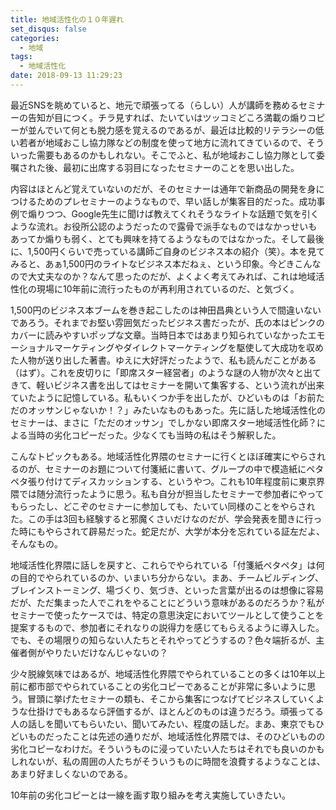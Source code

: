 ```yaml
---
title: 地域活性化の１０年遅れ
set_disqus: false
categories:
  - 地域
tags:
  - 地域活性化
date: 2018-09-13 11:29:23
---
```

最近SNSを眺めていると、地元で頑張ってる（らしい）人が講師を務めるセミナーの告知が目につく。チラ見すれば、たいていはツッコミどころ満載の煽りコピーが並んでいて何とも脱力感を覚えるのであるが、最近は比較的リテラシーの低い若者が地域おこし協力隊などの制度を使って地方に流れてきているので、そういった需要もあるのかもしれない。そこでふと、私が地域おこし協力隊として委嘱された後、最初に出席する羽目になったセミナーのことを思い出した。

内容はほとんど覚えていないのだが、そのセミナーは通年で新商品の開発を身につけるためのプレセミナーのようなもので、早い話しが集客目的だった。成功事例で煽りつつ、Google先生に聞けば教えてくれそうなライトな話題で気を引くような流れ。お役所公認のようだったので露骨で派手なものではなかっせいもあってか煽りも弱く、とても興味を持てるようなものではなかった。そして最後に、1,500円くらいで売っている講師ご自身のビジネス本の紹介（笑）。本を見てみると、あぁ1,500円のライトなビジネス本だねぇ、という印象。今どきこんなので大丈夫なのか？なんて思ったのだが、よくよく考えてみれば、これは地域活性化の現場に10年前に流行ったものが再利用されているのだ、と気づく。

1,500円のビジネス本ブームを巻き起こしたのは神田昌典という人で間違いないであろう。それまでお堅い雰囲気だったビジネス書だったが、氏の本はピンクのカバーに読みやすいポップな文章。当時日本ではあまり知られていなかったエモーショナルマーケティングやダイレクトマーケティングを駆使して大成功を収めた人物が送り出した著書。ゆえに大好評だったようで、私も読んだことがある（はず）。これを皮切りに「即席スター経営者」のような謎の人物が次々と出てきて、軽いビジネス書を出してはセミナーを開いて集客する、という流れが出来ていたように記憶している。私もいくつか手を出したが、ひどいものは「お前ただのオッサンじゃないか！？」みたいなものもあった。先に話した地域活性化のセミナーは、まさに「ただのオッサン」でしかない即席スター地域活性化師？による当時の劣化コピーだった。少なくても当時の私はそう解釈した。

こんなトピックもある。地域活性化界隈のセミナーに行くとほぼ確実にやらされるのが、セミナーのお題について付箋紙に書いて、グループの中で模造紙にペタペタ張り付けてディスカッションする、というやつ。これも10年程度前に東京界隈では随分流行ったように思う。私も自分が担当したセミナーで参加者にやってもらったし、どこぞのセミナーに参加しても、たいてい同様のことをやらされた。この手は3回も経験すると邪魔くさいだけなのだが、学会発表を聞きに行った時にもやらされて辟易だった。蛇足だが、大学が本分を忘れている証左だよ、そんなもの。

地域活性化界隈に話しを戻すと、これらでやられている「付箋紙ペタペタ」は何の目的でやられているのか、いまいち分からない。まあ、チームビルディング、ブレインストーミング、場づくり、気づき、といった言葉が出るのは想像に容易だが、ただ集まった人でこれをやることにどういう意味があるのだろうか？私がセミナーで使ったケースでは、特定の意思決定においてツールとして使うことを提案するもので、参加者にそれなりの説得力を感じてもらえるように導入した。でも、その場限りの知らない人たちとそれやってどうするの？色々端折るが、主催者側がやりたいだけなんじゃないの？

少々脱線気味ではあるが、地域活性化界隈でやられていることの多くは10年以上前に都市部でやられていることの劣化コピーであることが非常に多いように思う。冒頭に挙げたセミナーの類も、そこから集客につなげてビジネスしていくような仕掛けでもあるなら評価するが、ほとんどのものは違うだろう。頑張ってる人の話しを聞いてもらいたい、聞いてみたい、程度の話しだ。まあ、東京でもひどいものだったことは先述の通りだが、地域活性化界隈では、そのひどいものの劣化コピーなわけだ。そういうものに浸っていたい人たちはそれでも良いのかもしれないが、私の周囲の人たちがそういうものに時間を浪費するようなことは、あまり好ましくないのである。

10年前の劣化コピーとは一線を画す取り組みを考え実施していきたい。
